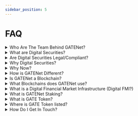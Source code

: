 ```yaml
---
sidebar_position: 5
---
```


# FAQ
<details>
  <summary>Who Are The Team Behind GATENet?</summary>
  <div>
    <div>Please visit the team at <a href="https://www.gsxgroup.global/team/">GSX Group page</a></div>
  </div>
</details>

<details>
<summary>What are Digital Securities?</summary>
  <div>
    <div>
        Much like traditional securities (such as, Stocks, Derivatives, Bonds) ‘Digital Securities’ or ‘Tokenised Securities’ are digitally native tokens that hold all the same attributes as their traditional counterparts. These tokens are distributed via blockchain technology, which eliminates many of the current infrastructure costs and inefficiencies.
        <br/><br/>
        The original concept of a paper certificate of ownership for a stock or bond,  now produced digitally but with the same limitations and burdens, digital (token based) securities are an evolved representation of your ownership and associated rights (such are dividends).
    </div>
  </div>
</details>

<details>
  <summary>Are Digital Securities Legal/Compliant?</summary>
  <div>
    <div>Just like traditional securities, digital securities fall under all existing regulatory and legal frameworks around the world. Although regulation may vary depending on jurisdiction, the core underpinnings of protection to issuers and investors are no different between digital securities and their traditional counterparts.</div>
  </div>
</details>

<details>
  <summary>Why Digital Securities?</summary>
  <div>
    <div>
    A core difference between traditional securities and digital securities is that the latter exists within a fully-funded environment, immutably on the blockchain. Securities that are traded can be subject to significant risks, such as failed-trades and more systemic issues that cause widespread disruption and cost to Issuers, Investors and Market Participants.
    <br /><br />
    The current Financial Market Infrastructure (FMI) operates with numerous intermediaries; exchanges, broker-dealers, clearing houses, custody providers all of which add cost, barriers to entry in an already outdated T+2 model. Digital securities are stored on a distributed ledger (blockchain) as tokens and exist entirely in digital form, meaning via smart-contracts and enhanced automation we can remove these barriers to entry, and significantly reduce costs across the board for global finance.
    <br /><br />
    The GateNet Network aims to transform the current system using digital securities and blockchain technology. Now is the time for the next evolutionary step in the creation of a truly Digital Financial Market Infrastructure (FMI),
    </div>
  </div>
</details>

<details>
  <summary>Why Now?</summary>
  <div>
    <div>We see significant opportunities in the development of the tokenised asset market and digital Financial Market Infrastructure (FMI) now. Research and surveys from institutions such as the World Economic Forum (WEF), Deloitte or McKinsey project that up to 10% of the global Gross Domestic Product (GDP) will be stored and transacted with the help of blockchain technology by 2025–27. We can see a new era of blockchain powered finance, and GSX Group aims to spearhead that evolutionary step using GATENet.</div>
  </div>
</details> 

<details>
  <summary>How is GATENet Different?</summary>
  <div>
    <div>GATENet offers a unique solution for the settlement of securities in digital or ‘tokenised’ form, an obstacle that to date has not been rectified by the emerging innovative landscape of blockchain, DEFI, CEFI. Our operating model is one that can instantly settle a security at the point-of-trade, while simultaneously updating the register of members (ROM), something the current capital markets infrastructure requires 2+ days and in-built costs to execute. GATENet can provide T-instant settlement, significantly reduced costs, eliminate counterparty risk and failed trades, provide greater interoperability while at the same time reducing the number of interminderies. We’ve taken a revolutionary approach to global finance, in an evolutionary way.</div>
  </div>
</details> 

<details>
  <summary>Is GATENet a Blockchain?</summary>
  <div>
    <div>GATENet is a technology provider for the settlement of digital securities, utilising a host of trading and post-trade settlement infrastructure that interacts with various blockchain providers via API. Our model is that of a network of blockchains to offer more diversity and opportunity for issuers, exchanges and market participants globally. We have developed our own proprietary blockchain, which will be used alongside others within the network.</div>
  </div>
</details>

<details>
  <summary>What Blockchains does GATENet use?</summary>
  <div>
    <div>Alongside public blockchains, the GATENet Network has the in-house GSX STACS protocol and the Polymesh blockchain, created by Polymath, in which GATENet is a node operator. We are continually working toward adding more protocols to our network. If you’re interesting in collaborations, please contact: XXXXXXXX@gatenet.io</div>
  </div>
</details>

<details>
  <summary>What is a Digital Financial Market Infrastructure (Digital FMI?)</summary>
  <div>
    <div>
    Today’s Financial Market Infrastructure (FMI) is the current system for the clearing and settlement of securities. When securities, such as a share/equity is traded there needs to be a transfer of ownership and a movement of fiat currency for the trade, this is done by a host of intermediaries, such as broker-dealers, Central Counterparty Clearing Houses (CCPs), custodians and banks - after the trade is initiated, taking up to 2 days, which is called ‘T+2’
    <br /><br />
    Our solution is the Digital FMI, an innovative T-instant model for the capital markets. In our phased approach, our technology roll-out is designed to mimic the current model of settlement, but in  a fully-funded environment, with the enhancements of a T-instant post-trade settlement, supported by blockchain. Eventually we will move toward a completely unified system that operates harmoniously with the register of members (ROM) and settlement happening simultaneously at the point of trade. No more systemic risk, failed trades and cumbersome costs.
    <br /><br />
    In short, with GATENet when you trade, you settle.
    </div>
  </div>
</details> 

<details>
  <summary>What is GATENet Staking?</summary>
  <div>
    <div>Staking is a utility for GATE token holders to earn awards, receive rewards, and participate in governance. You can stake your GATE tokens here: XXXXXX</div>
  </div>
</details>

<details>
  <summary>What is GATE Token?</summary>
  <div>
    <div>GATE token is the utility token that is used within the GATENet network for GATENet Fees, Staking, Burning And Governance. It underpins our settlement of fees within the GATENet network while supporting the adoption of digital assets.</div>
  </div>
</details>

<details>
  <summary>Where is GATE Token listed?</summary>
  <div>
    <div>The GATE token is currently listed on Uniswap and Liquid with more exchanges being added in the future.</div>
  </div>
</details>

<details>
  <summary>How Do I Get In Touch?</summary>
  <div>
    <div>For all enquiries please email us at <a href="mailto:info@gatenet.io">info@gatenet.io</a></div>
  </div>
</details>